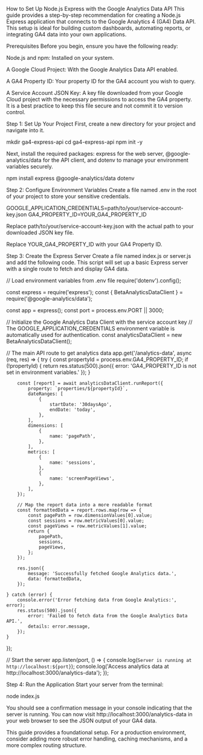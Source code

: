 How to Set Up Node.js Express with the Google Analytics Data API
This guide provides a step-by-step recommendation for creating a Node.js Express application that connects to the Google Analytics 4 (GA4) Data API. This setup is ideal for building custom dashboards, automating reports, or integrating GA4 data into your own applications.

Prerequisites
Before you begin, ensure you have the following ready:

Node.js and npm: Installed on your system.

A Google Cloud Project: With the Google Analytics Data API enabled.

A GA4 Property ID: Your property ID for the GA4 account you wish to query.

A Service Account JSON Key: A key file downloaded from your Google Cloud project with the necessary permissions to access the GA4 property. It is a best practice to keep this file secure and not commit it to version control.

Step 1: Set Up Your Project
First, create a new directory for your project and navigate into it.

mkdir ga4-express-api
cd ga4-express-api
npm init -y

Next, install the required packages: express for the web server, @google-analytics/data for the API client, and dotenv to manage your environment variables securely.

npm install express @google-analytics/data dotenv

Step 2: Configure Environment Variables
Create a file named .env in the root of your project to store your sensitive credentials.

GOOGLE_APPLICATION_CREDENTIALS=path/to/your/service-account-key.json
GA4_PROPERTY_ID=YOUR_GA4_PROPERTY_ID

Replace path/to/your/service-account-key.json with the actual path to your downloaded JSON key file.

Replace YOUR_GA4_PROPERTY_ID with your GA4 Property ID.

Step 3: Create the Express Server
Create a file named index.js or server.js and add the following code. This script will set up a basic Express server with a single route to fetch and display GA4 data.

// Load environment variables from .env file
require('dotenv').config();

const express = require('express');
const { BetaAnalyticsDataClient } = require('@google-analytics/data');

const app = express();
const port = process.env.PORT || 3000;

// Initialize the Google Analytics Data Client with the service account key
// The GOOGLE_APPLICATION_CREDENTIALS environment variable is automatically used for authentication.
const analyticsDataClient = new BetaAnalyticsDataClient();

// The main API route to get analytics data
app.get('/analytics-data', async (req, res) => {
    try {
        const propertyId = process.env.GA4_PROPERTY_ID;
        if (!propertyId) {
            return res.status(500).json({ error: 'GA4_PROPERTY_ID is not set in environment variables.' });
        }

        const [report] = await analyticsDataClient.runReport({
            property: `properties/${propertyId}`,
            dateRanges: [
                {
                    startDate: '30daysAgo',
                    endDate: 'today',
                },
            ],
            dimensions: [
                {
                    name: 'pagePath',
                },
            ],
            metrics: [
                {
                    name: 'sessions',
                },
                {
                    name: 'screenPageViews',
                },
            ],
        });

        // Map the report data into a more readable format
        const formattedData = report.rows.map(row => {
            const pagePath = row.dimensionValues[0].value;
            const sessions = row.metricValues[0].value;
            const pageViews = row.metricValues[1].value;
            return {
                pagePath,
                sessions,
                pageViews,
            };
        });

        res.json({
            message: 'Successfully fetched Google Analytics data.',
            data: formattedData,
        });

    } catch (error) {
        console.error('Error fetching data from Google Analytics:', error);
        res.status(500).json({
            error: 'Failed to fetch data from the Google Analytics Data API.',
            details: error.message,
        });
    }
});

// Start the server
app.listen(port, () => {
    console.log(`Server is running at http://localhost:${port}`);
    console.log('Access analytics data at http://localhost:3000/analytics-data');
});

Step 4: Run the Application
Start your server from the terminal:

node index.js

You should see a confirmation message in your console indicating that the server is running. You can now visit http://localhost:3000/analytics-data in your web browser to see the JSON output of your GA4 data.

This guide provides a foundational setup. For a production environment, consider adding more robust error handling, caching mechanisms, and a more complex routing structure.
